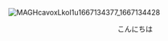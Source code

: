 ![MAGHcavoxLkoI1u1667134377_1667134428](https://user-images.githubusercontent.com/7425329/198879546-50d62182-7278-4c9e-974f-c9f8fcb9359a.png)
<div style="text-align: center;">こんにちは</div>

